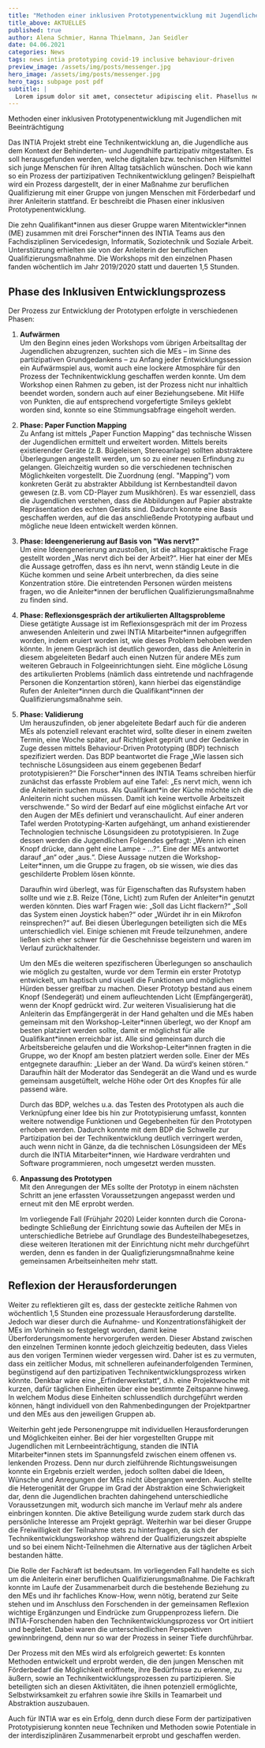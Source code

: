 ```yaml
---
title: "Methoden einer inklusiven Prototypenentwicklung mit Jugendlichen mit Beeinträchtigung"
title_above: AKTUELLES
published: true
author: Alena Schmier, Hanna Thielmann, Jan Seidler
date: 04.06.2021
categories: News
tags: news intia prototyping covid-19 inclusive behaviour-driven
preview_image: /assets/img/posts/messenger.jpg
hero_image: /assets/img/posts/messenger.jpg
hero_tags: subpage post pdf
subtitle: |
  Lorem ipsum dolor sit amet, consectetur adipiscing elit. Phasellus nec iaculis mauris.
---
```


Methoden einer inklusiven Prototypenentwicklung mit Jugendlichen mit Beeinträchtigung

Das INTIA Projekt strebt eine Technikentwicklung an, die Jugendliche aus dem Kontext der Behinderten- und Jugendhilfe partizipativ
mitgestalten. Es soll herausgefunden werden, welche digitalen bzw. technischen Hilfsmittel sich junge Menschen für ihren Alltag
tatsächlich wünschen. Doch wie kann so ein Prozess der partizipativen Technikentwicklung gelingen?
Beispielhaft wird ein Prozess dargestellt, der in einer Maßnahme zur beruflichen Qualifizierung mit einer Gruppe von jungen
Menschen mit Förderbedarf und ihrer Anleiterin stattfand. Er beschreibt die Phasen einer inklusiven Prototypenentwicklung.

Die zehn Qualifikant\*innen aus dieser Gruppe waren Mitentwickler\*innen (ME) zusammen mit drei Forscher\*innen des INTIA
Teams aus den Fachdisziplinen Servicedesign, Informatik, Soziotechnik und Soziale Arbeit. Unterstützung erhielten sie von
der Anleiterin der beruflichen Qualifizierungsmaßnahme. Die Workshops mit den einzelnen Phasen fanden wöchentlich im Jahr
2019/2020 statt und dauerten 1,5 Stunden.

## Phase des Inklusiven Entwicklungsprozess

Der Prozess zur Entwicklung der Prototypen erfolgte in verschiedenen Phasen:

1. **Aufwärmen**  
   Um den Beginn eines jeden Workshops vom übrigen Arbeitsalltag der Jugendlichen abzugrenzen, suchten sich die MEs – im
   Sinne des partizipativen Grundgedankens – zu Anfang jeder Entwicklungssession ein Aufwärmspiel aus, womit auch eine
   lockere Atmosphäre für den Prozess der Technikentwicklung geschaffen werden konnte. Um dem Workshop einen Rahmen zu
   geben, ist der Prozess nicht nur inhaltlich beendet worden, sondern auch auf einer Beziehungsebene. Mit Hilfe von
   Punkten, die auf entsprechend vorgefertigte Smileys geklebt worden sind, konnte so eine Stimmungsabfrage eingeholt werden.
2. **Phase: Paper Function Mapping**  
   Zu Anfang ist mittels „Paper Function Mapping“ das technische Wissen der Jugendlichen ermittelt und erweitert worden. Mittels
   bereits existierender Geräte (z.B. Bügeleisen, Stereoanlage) sollten abstraktere Überlegungen angestellt werden, um so zu
   einer neuen Erfindung zu gelangen. Gleichzeitig wurden so die verschiedenen technischen Möglichkeiten vorgestellt. Die
   Zuordnung (engl. "Mapping") vom konkreten Gerät zu abstrakter Abbildung ist Kernbestandteil davon gewesen (z.B. vom
   CD-Player zum Musikhören). Es war essenziell, dass die Jugendlichen verstehen, dass die Abbildungen auf Papier abstrakte
   Repräsentation des echten Geräts sind. Dadurch konnte eine Basis geschaffen werden, auf die das anschließende Prototyping aufbaut
   und mögliche neue Ideen entwickelt werden können.

3. **Phase: Ideengenerierung auf Basis von "Was nervt?"**  
   Um eine Ideengenerierung anzustoßen, ist die alltagspraktische Frage gestellt worden „Was nervt dich bei der Arbeit?“.
   Hier hat einer der MEs die Aussage getroffen, dass es ihn nervt, wenn ständig Leute in die Küche kommen und seine Arbeit
   unterbrechen, da dies seine Konzentration störe. Die eintretenden Personen würden meistens fragen, wo die Anleiter\*innen
   der beruflichen Qualifizierungsmaßnahme zu finden sind.
4. **Phase: Reflexionsgespräch der artikulierten Alltagsprobleme**  
   Diese getätigte Aussage ist im Reflexionsgespräch mit der im Prozess anwesenden Anleiterin und zwei INTIA Mitarbeiter\*innen aufgegriffen
   worden, indem eruiert worden ist, wie dieses Problem behoben werden könnte. In jenem Gespräch ist deutlich geworden, dass die Anleiterin
   in diesem abgeleiteten Bedarf auch einen Nutzen für andere MEs zum weiteren Gebrauch in Folgeeinrichtungen sieht. Eine mögliche Lösung
   des artikulierten Problems (nämlich dass eintretende und nachfragende Personen die Konzentartion stören), kann hierbei das eigenständige
   Rufen der Anleiter\*innen durch die Qualifikant\*innen der Qualifizierungsmaßnahme sein.
5. **Phase: Validierung**  
   Um herauszufinden, ob jener abgeleitete Bedarf auch für die anderen MEs als potenziell relevant erachtet wird, sollte dieser in einem
   zweiten Termin, eine Woche später, auf Richtigkeit geprüft und der Gedanke in Zuge dessen mittels Behaviour-Driven Prototyping (BDP)
   technisch spezifiziert werden. Das BDP beantwortet die Frage „Wie lassen sich technische Lösungsideen aus einem gegebenen Bedarf
   prototypisieren?“ Die Forscher\*innen des INTIA Teams schreiben hierfür zunächst das erfasste Problem auf eine Tafel: „Es nervt mich,
   wenn ich die Anleiterin suchen muss. Als Qualifikant\*in der Küche möchte ich die Anleiterin nicht suchen müssen. Damit ich keine
   wertvolle Arbeitszeit verschwende.“ So wird der Bedarf auf eine möglichst einfache Art vor den Augen der MEs definiert und
   veranschaulicht. Auf einer anderen Tafel werden Prototyping-Karten aufgehängt, um anhand existierender Technologien technische
   Lösungsideen zu prototypisieren. In Zuge dessen werden die Jugendlichen Folgendes gefragt: „Wenn ich einen Knopf drücke, dann geht
   eine Lampe - …?“. Eine der MEs antwortet darauf „an“ oder „aus.“. Diese Aussage nutzen die Workshop-Leiter\*innen, um die Gruppe zu
   fragen, ob sie wissen, wie dies das geschilderte Problem lösen könnte.

   Daraufhin wird überlegt, was für Eigenschaften das Rufsystem haben sollte und wie z.B. Reize (Töne, Licht) zum Rufen der Anleiter\*in
   genutzt werden könnten. Dies warf Fragen wie: „Soll das Licht flackern?“ „Soll das System einen Joystick haben?“ oder
   „Würdet ihr in ein Mikrofon reinsprechen?“ auf. Bei diesen Überlegungen beteiligten sich die MEs unterschiedlich viel.
   Einige schienen mit Freude teilzunehmen, andere ließen sich eher schwer für die Geschehnisse begeistern und waren im Verlauf
   zurückhaltender.

   Um den MEs die weiteren spezifischeren Überlegungen so anschaulich wie möglich zu gestalten, wurde vor dem Termin ein erster Prototyp
   entwickelt, um haptisch und visuell die Funktionen und möglichen Hürden besser greifbar zu machen. Dieser Prototyp bestand aus
   einem Knopf (Sendegerät) und einem aufleuchtenden Licht (Empfängergerät), wenn der Knopf gedrückt wird. Zur weiteren Visualisierung
   hat die Anleiterin das Empfängergerät in der Hand gehalten und die MEs haben gemeinsam mit den Workshop-Leiter\*innen überlegt, wo
   der Knopf am besten platziert werden sollte, damit er möglichst für alle Qualifikant\*innen erreichbar ist. Alle sind gemeinsam
   durch die Arbeitsbereiche gelaufen und die Workshop-Leiter\*innen fragten in die Gruppe, wo der Knopf am besten platziert werden
   solle. Einer der MEs entgegnete daraufhin: „Lieber an der Wand. Da würd‘s keinen stören.“ Daraufhin hält der Moderator das Sendegerät
   an die Wand und es wurde gemeinsam ausgetüftelt, welche Höhe oder Ort des Knopfes für alle passend wäre.

   Durch das BDP, welches u.a. das Testen des Prototypen als auch die Verknüpfung einer Idee bis hin zur Prototypisierung umfasst,
   konnten weitere notwendige Funktionen und Gegebenheiten für den Prototypen erhoben werden. Dadurch konnte mit dem BDP die Schwelle
   zur Partizipation bei der Technikentwicklung deutlich verringert werden, auch wenn nicht in Gänze, da die technischen Lösungsideen
   der MEs durch die INTIA Mitarbeiter\*innen, wie Hardware verdrahten und Software programmieren, noch umgesetzt werden mussten.

6. **Anpassung des Prototypen**  
   Mit den Anregungen der MEs sollte der Prototyp in einem nächsten Schritt an jene erfassten Voraussetzungen angepasst werden und erneut
   mit den ME erprobt werden.

   Im vorliegende Fall (Frühjahr 2020) Leider konnten durch die Corona-bedingte Schließung der Einrichtung sowie das Aufteilen der MEs in
   unterschiedliche Betriebe auf Grundlage des Bundesteilhabegesetzes, diese weiteren Iterationen mit der Einrichtung nicht mehr
   durchgeführt werden, denn es fanden in der Qualigfizierungsmnaßnahme keine gemeinsamen Arbeitseinheiten mehr statt.

## Reflexion der Herausforderungen

Weiter zu reflektieren gilt es, dass der gesteckte zeitliche Rahmen von wöchentlich 1,5 Stunden eine prozessuale Herausforderung
darstellte. Jedoch war dieser durch die Aufnahme- und Konzentrationsfähigkeit der MEs im Vorhinein so festgelegt worden, damit keine
Überforderungsmomente hervorgerufen werden. Dieser Abstand zwischen den einzelnen Terminen konnte jedoch gleichzeitig bedeuten, dass
Vieles aus den vorigen Terminen wieder vergessen wird. Daher ist es zu vermuten, dass ein zeitlicher Modus, mit schnelleren
aufeinanderfolgenden Terminen, begünstigend auf den partizipativen Technikentwicklungsprozess wirken könnte. Denkbar wäre eine
„Erfinderwerkstatt“, d.h. eine Projektwoche mit kurzen, dafür täglichen Einheiten über eine bestimmte Zeitspanne hinweg. In
welchem Modus diese Einheiten schlussendlich durchgeführt werden können, hängt individuell von den Rahmenbedingungen der Projektpartner
und den MEs aus den jeweiligen Gruppen ab.

Weiterhin geht jede Personengruppe mit individuellen Herausforderungen und Möglichkeiten einher. Bei der hier vorgestellten Gruppe mit
Jugendlichen mit Lernbeeinträchtigung, standen die INTIA Mitarbeiter\*innen stets im Spannungsfeld zwischen einem offenen vs. lenkenden
Prozess. Denn nur durch zielführende Richtungsweisungen konnte ein Ergebnis erzielt werden, jedoch sollten dabei die Ideen, Wünsche und
Anregungen der MEs nicht übergangen werden. Auch stellte die Heterogenität der Gruppe im Grad der Abstraktion eine Schwierigkeit dar,
denn die Jugendlichen brachten dahingehend unterschiedliche Voraussetzungen mit, wodurch sich manche im Verlauf mehr als andere einbringen
konnten. Die aktive Beteiligung wurde zudem stark durch das persönliche Interesse am Projekt geprägt. Weiterhin war bei dieser Gruppe
die Freiwilligkeit der Teilnahme stets zu hinterfragen, da sich der Technikentwicklungsworkshop während der Qualifizierungszeit abspielte
und so bei einem Nicht-Teilnehmen die Alternative aus der täglichen Arbeit bestanden hätte.

Die Rolle der Fachkraft ist bedeutsam. Im vorliegenden Fall handelte es sich um die Anleiterin einer beruflichen Qualifizierungsmaßnahme.
Die Fachkraft konnte im Laufe der Zusammenarbeit durch die bestehende Beziehung zu den MEs und ihr fachliches Know-How, wenn nötig,
beratend zur Seite stehen und im Anschluss den Forschenden in der gemeinsamen Reflexion wichtige Ergänzungen und Eindrücke zum
Gruppenprozess liefern. Die INTIA-Forschenden haben den Technikentwicklungsprozess vor Ort initiiert und begleitet. Dabei waren
die unterschiedlichen Perspektiven gewinnbringend, denn nur so war der Prozess in seiner Tiefe durchführbar.

Der Prozess mit den MEs wird als erfolgreich gewertet: Es konnten Methoden entwickelt und erprobt werden, die den jungen Menschen mit
Förderbedarf die Möglichkeit eröffnete, ihre Bedürfnisse zu erkenne, zu äußern, sowie an Technikentwicklungsprozessen zu partizipieren.
Sie beteiligten sich an diesen Aktivitäten, die ihnen potenziell ermöglichte, Selbstwirksamkeit zu erfahren sowie ihre Skills in
Teamarbeit und Abstraktion auszubauen.

Auch für INTIA war es ein Erfolg, denn durch diese Form der partizipativen Prototypisierung konnten neue Techniken und Methoden
sowie Potentiale in der interdisziplinären Zusammenarbeit erprobt und geschaffen werden.

